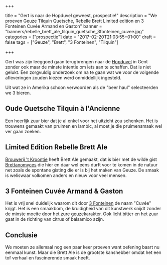 +++

title = "Gert is naar de Hopduvel geweest, prospectie!"
description = "We proeven Geuze Tilquin Quetsche, Rebelle Brett Limited edition en 3 Fonteinen Cuvée Armand en Gaston"
banner = "banners/rebelle_brett_ale_tilquin_quetsche_3fonteinen_cuvee.jpg"
categories = ["prospectie"]
date = "2017-02-20T21:03:55+01:00"
draft = false
tags = ["Geuze", "Brett", "3 Fonteinen", "Tilquin"]

+++

Gert was zijn leeggoed gaan terugbrengen naar de [Hopduvel](https://goo.gl/maps/e1w8arYjyaF2) in Gent zonder ook maar de minste intentie om iets aan te schaffen. Dat is niet gelukt. Een zorgvuldig onderzoek om na te gaan wat we voor de volgende afleveringen zouden kiezen werd onmiddellijk ingesteld.

<!--more-->
Uit wat ze in Amerika schoon verwoorden als de "beer haul" selecteerden we 3 bieren.

## Oude Quetsche Tilquin à l'Ancienne  
Een heerlijk zuur bier dat je al enkel voor het uitzicht zou schenken. Het is trouwens gemaakt van pruimen en lambic, al moet je die pruimensmaak wel ver gaan zoeken.

## Limited Edition Rebelle Brett Ale  
[Brouwerij 't Kroontje](http://www.tkroontje.be/) heeft Brett Ale gemaakt, dat is bier met de wilde gist [Brettanomyces](https://en.wikipedia.org/wiki/Brettanomyces) die hier en daar wel eens durft voor te komen in de natuur net zoals de spontane gisting die er is bij het maken van Geuze. De smaak is weliswaar volkomen anders en nieuw voor veel mensen.

## 3 Fonteinen Cuvée Armand & Gaston
Het is vrij snel duidelijk waarom dit door [3 Fonteinen](https://3fonteinen.be/) de naam "Cuvée" krijgt. Het is een smaakbom, de kruidigheid van dit kunstwerk snijdt zonder de minste moeite door het zure geuzekarakter. Ook licht bitter en het zuur gaat in de richting van citrus of balsamico azijn.

## Conclusie
We moeten ze allemaal nog een paar keer proeven want oefening baart nu eenmaal kunst. Maar die Brett Ale is de grootste kanshebber omdat het een tof verhaal en fascinerende smaak heeft.

